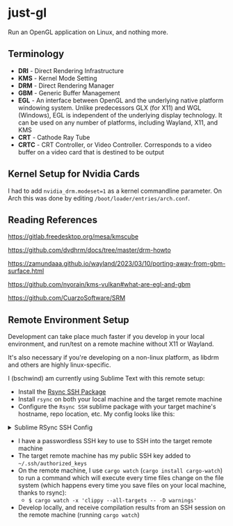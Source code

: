 # just-gl

Run an OpenGL application on Linux, and nothing more.

## Terminology

* **DRI** - Direct Rendering Infrastructure
* **KMS** - Kernel Mode Setting
* **DRM** - Direct Rendering Manager
* **GBM** - Generic Buffer Management
* **EGL** - An interface between OpenGL and the underlying native platform windowing system. Unlike predecessors GLX (for X11) and WGL (Windows), EGL is independent of the underlying display technology. It can be used on any number of platforms, including Wayland, X11, and KMS
* **CRT** - Cathode Ray Tube
* **CRTC** - CRT Controller, or Video Controller. Corresponds to a video buffer on a video card that is destined to be output

## Kernel Setup for Nvidia Cards

I had to add `nvidia_drm.modeset=1` as a kernel commandline parameter. On Arch this was done by editing `/boot/loader/entries/arch.conf`.

## Reading References

https://gitlab.freedesktop.org/mesa/kmscube

https://github.com/dvdhrm/docs/tree/master/drm-howto

https://zamundaaa.github.io/wayland/2023/03/10/porting-away-from-gbm-surface.html

https://github.com/nyorain/kms-vulkan#what-are-egl-and-gbm

https://github.com/CuarzoSoftware/SRM

## Remote Environment Setup

Development can take place much faster if you develop in your local environment, and run/test on a remote machine without X11 or Wayland.

It's also necessary if you're developing on a non-linux platform, as libdrm and others are highly linux-specific.

I (bschwind) am currently using Sublime Text with this remote setup:

* Install the [Rsync SSH Package](https://packagecontrol.io/packages/Rsync%20SSH)
* Install `rsync` on both your local machine and the target remote machine
* Configure the `Rsync SSH` sublime package with your target machine's hostname, repo location, etc. My config looks like this:

<details><summary>Sublime RSync SSH Config</summary>
<p>

```
{
	"folders":
	[
		{
			"path": "/Users/brian/projects/tonari/just-gl",
		}
	],
	"settings":
	{
		"rsync_ssh":
		{
			"excludes":
			[
				".git*",
				"_build",
				"blib",
				"Build"
			],
			"options":
			[
				"--delete"
			],
			"remotes":
			{
				"/Users/brian/projects/tonari/just-gl":
				[
					{
						"command": "rsync",
						"enabled": 1,
						"excludes":
						[
						],
						"options":
						[
						],
						"remote_host": "tonarchi-test-machine.tonari.wg",
						"remote_path": "/home/tonari/projects/just-gl",
						"remote_port": 22,
						"remote_post_command": "",
						"remote_pre_command": "",
						"remote_user": "tonari"
					}
				]
			},
			"sync_on_save": true
		}
	},
}

```
</p>
</details>

* I have a passwordless SSH key to use to SSH into the target remote machine
* The target remote machine has my public SSH key added to `~/.ssh/authorized_keys`
* On the remote machine, I use `cargo watch` (`cargo install cargo-watch`) to run a command which will execute every time files change on the file system (which happens every time you save files on your local machine, thanks to rsync):
  * `$ cargo watch -x 'clippy --all-targets -- -D warnings'`
* Develop locally, and receive compilation results from an SSH session on the remote machine (running `cargo watch`)
